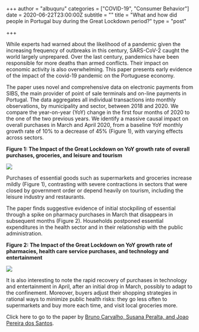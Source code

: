 +++
author = "albuquru"
categories = ["COVID-19", "Consumer Behavior"]
date = 2020-06-22T23:00:00Z
subtitle = ""
title = "What and how did people in Portugal buy during the Great Lockdown period?"
type = "post"

+++

While experts had warned about the likelihood of a pandemic given the increasing frequency of outbreaks in this century, SARS-CoV-2 caught the world largely unprepared. Over the last century, pandemics have been responsible for more deaths than armed conflicts. Their impact on economic activity is also overwhelming. This paper presents early evidence of the impact of the covid-19 pandemic on the Portuguese economy.

The paper uses novel and comprehensive data on electronic payments from SIBS, the main provider of point of sale terminals and on-line payments in Portugal. The data aggregates all individual transactions into monthly observations, by municipality and sector, between 2018 and 2020. We compare the year-on-year (YoY) change in the first four months of 2020 to the one of the two previous years. We identify a massive causal impact on overall purchases in March and April 2020, from a baseline YoY monthly growth rate of 10% to a decrease of 45% (Figure 1), with varying effects across sectors.

**Figure 1: The Impact of the Great Lockdown on YoY growth rate of overall purchases, groceries, and leisure and tourism**

![](https://ucarecdn.com/74309a8b-e395-4e6d-9045-f8748ff84bf9/)

Purchases of essential goods such as supermarkets and groceries increase mildly (Figure 1), contrasting with severe contractions in sectors that were closed by government order or depend heavily on tourism, including the leisure industry and restaurants.

The paper finds suggestive evidence of initial stockpiling of essential through a spike on pharmacy purchases in March that disappears in subsequent months (Figure 2). Households postponed essential expenditures in the health sector and in their relationship with the public administration.

**Figure 2: The Impact of the Great Lockdown on YoY growth rate of pharmacies, health care service purchases, and technology and entertainment**

![](https://ucarecdn.com/fc449bb5-810f-4112-b4ad-0ffc6a7fe3c8/)

It is also interesting to note the rapid recovery of purchases in technology and entertainment in April, after an initial drop in March, possibly to adapt to the confinement. Moreover, buyers adjust their shopping strategies in rational ways to minimize public health risks: they go less often to supermarkets and buy more each time, and visit local groceries more.

Click here to go to the paper by [Bruno Carvalho, Susana Peralta, and Joao Pereira dos Santos](https://econpapers.repec.org/paper/ecawpaper/2013_2f307531.htm).
